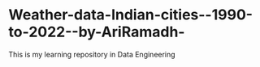 # Weather-data-Indian-cities--1990-to-2022--by-AriRamadh-
 This is my learning repository in Data Engineering
